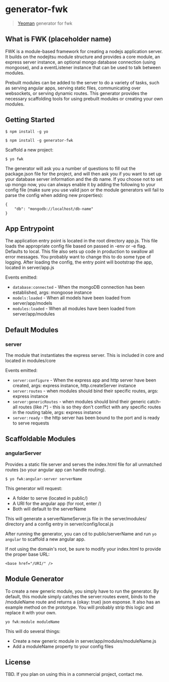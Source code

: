 # generator-fwk

> [Yeoman](http://yeoman.io) generator for fwk

## What is FWK (placeholder name)
FWK is a module-based framework for creating a nodejs application server.  It builds on the nodejitsu module structure and provides a core module, an express server instance,  an optional mongo database connection (using mongoose), and a eventListener instance that can be used to talk between modules.

Prebuilt modules can be added to the server to do a variety of tasks, such as serving angular apps, serving static files, communicating over websockets, or serving dynamic routes.  This generator provides the necessary scaffolding tools for using prebuilt modules or creating your own modules.

## Getting Started

```
$ npm install -g yo
```
```
$ npm install -g generator-fwk
```

Scaffold a new project:

```
$ yo fwk
```

The generator will ask you a number of questions to fill out the package.json file for the project, and will then ask you if you want to set up your database server information and the db name.  If you choose not to set up mongo now, you can always enable it by adding the following to your config file (make sure you use valid json or the module generators will fail to parse the config when adding new properties):

```
{
	"db": "mongodb://localhost/db-name"
}
```

## App Entrypoint

The application entry point is located in the root directory app.js.  This file loads the appropriate config file based on passed in -env or -e flag.  Defaults to local.  This file also sets up code in production to swallow all error messages.  You probably want to change this to do some type of logging.  After loading the config, the entry point will bootstrap the app, located in server/app.js

Events emitted:
  * ``database:connected`` - When the mongoDB connection has been established, args: mongoose instance
  * ``models:loaded`` - When all models have been loaded from server/app/models
  * ``modules:loaded`` - When all modules have been loaded from server/app/modules


## Default Modules

### server

The module that instantiates the express server.  This is included in core and located in modules/core

Events emitted:
  * ``server:configure`` - When the express app and http server have been created, args: express instance, http.createServer instance
  * ``server:routes`` - when modules should bind their specific routes, args: express instance
  * ``server:genericRoutes`` - when modules should bind their generic catch-all routes (like /*) - this is so they don't conflict with any specific routes in the routing table, args: express instance
  * ``server:ready`` - the http server has been bound to the port and is ready to serve requests

## Scaffoldable Modules

### angularServer

Provides a static file server and serves the index.html file for all unmatched routes (so your angular app can handle routing).

```
$ yo fwk:angular-server serverName
```

This generator will request:
  * A folder to serve (located in public/)
  * A URI for the angular app (for root, enter /)
  * Both will default to the serverName

This will generate a serverNameServer.js file in the server/modules/ directory and a config entry in server/config/local.js

After running the generator, you can cd to public/serverName and run ```yo angular``` to scaffold a new angular app.

If not using the domain's root, be sure to modify your index.html to provide the proper base URL:
```
<base href="/URI/" />
```

## Module Generator

To create a new generic module, you simply have to run the generator.  By default, this module simply catches the server:routes event, binds to the /moduleName route and returns a {okay: true} json esponse.  It also has an example method on the prototype.  You will probably strip this logic and replace it with your own.

```
yo fwk:module moduleName
```

This will do several things:
  * Create a new generic module in server/app/modules/moduleName.js
  * Add a moduleName property to your config files

## License
TBD.  If you plan on using this in a commercial project, contact me.
